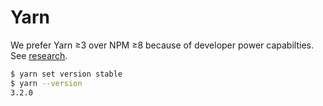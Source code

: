 # Yarn

We prefer Yarn ≥3 over NPM ≥8 because of developer power capabilties. See [research](https://alexalksne.com/yarn-3-vs-npm-8-for-dev-teams-in-2022.html).

```sh
$ yarn set version stable
$ yarn --version
3.2.0
```
